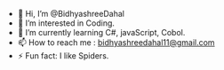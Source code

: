 - 👋 Hi, I’m @BidhyashreeDahal
- 👀 I’m interested in Coding.
- 🌱 I’m currently learning C#, javaScript, Cobol.
- 📫 How to reach me : bidhyashreedahal11@gmail.com
- ⚡ Fun fact: I like Spiders.

<!---
BidhyashreeDahal/BidhyashreeDahal is a ✨ special ✨ repository because its `README.md` (this file) appears on your GitHub profile.
You can click the Preview link to take a look at your changes.
--->
